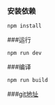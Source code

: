 ### 安装依赖
```
npm install
```
###运行
```
npm run dev
```
###编译
```
npm run build

```
###[git地址](https://gitee.com/aylinn/vue_system)